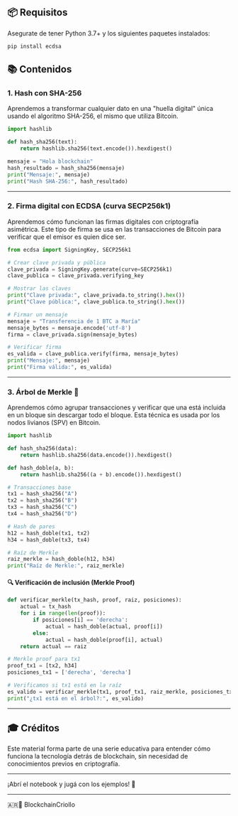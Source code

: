 ## 📦 Requisitos

Asegurate de tener Python 3.7+ y los siguientes paquetes instalados:

```bash
pip install ecdsa
```

## 📚 Contenidos

### 1. Hash con SHA-256

Aprendemos a transformar cualquier dato en una "huella digital" única usando el algoritmo SHA-256, el mismo que utiliza Bitcoin.

```python
import hashlib

def hash_sha256(text):
    return hashlib.sha256(text.encode()).hexdigest()

mensaje = "Hola blockchain"
hash_resultado = hash_sha256(mensaje)
print("Mensaje:", mensaje)
print("Hash SHA-256:", hash_resultado)
```

---

### 2. Firma digital con ECDSA (curva SECP256k1)

Aprendemos cómo funcionan las firmas digitales con criptografía asimétrica. Este tipo de firma se usa en las transacciones de Bitcoin para verificar que el emisor es quien dice ser.

```python
from ecdsa import SigningKey, SECP256k1

# Crear clave privada y pública
clave_privada = SigningKey.generate(curve=SECP256k1)
clave_publica = clave_privada.verifying_key

# Mostrar las claves
print("Clave privada:", clave_privada.to_string().hex())
print("Clave pública:", clave_publica.to_string().hex())

# Firmar un mensaje
mensaje = "Transferencia de 1 BTC a María"
mensaje_bytes = mensaje.encode('utf-8')
firma = clave_privada.sign(mensaje_bytes)

# Verificar firma
es_valida = clave_publica.verify(firma, mensaje_bytes)
print("Mensaje:", mensaje)
print("Firma válida:", es_valida)
```

---

### 3. Árbol de Merkle 🌳

Aprendemos cómo agrupar transacciones y verificar que una está incluida en un bloque sin descargar todo el bloque. Esta técnica es usada por los nodos livianos (SPV) en Bitcoin.

```python
import hashlib

def hash_sha256(data):
    return hashlib.sha256(data.encode()).hexdigest()

def hash_doble(a, b):
    return hashlib.sha256((a + b).encode()).hexdigest()

# Transacciones base
tx1 = hash_sha256("A")
tx2 = hash_sha256("B")
tx3 = hash_sha256("C")
tx4 = hash_sha256("D")

# Hash de pares
h12 = hash_doble(tx1, tx2)
h34 = hash_doble(tx3, tx4)

# Raíz de Merkle
raiz_merkle = hash_doble(h12, h34)
print("Raíz de Merkle:", raiz_merkle)
```

#### 🔍 Verificación de inclusión (Merkle Proof)

```python
def verificar_merkle(tx_hash, proof, raiz, posiciones):
    actual = tx_hash
    for i in range(len(proof)):
        if posiciones[i] == 'derecha':
            actual = hash_doble(actual, proof[i])
        else:
            actual = hash_doble(proof[i], actual)
    return actual == raiz

# Merkle proof para tx1
proof_tx1 = [tx2, h34]
posiciones_tx1 = ['derecha', 'derecha']

# Verificamos si tx1 está en la raíz
es_valido = verificar_merkle(tx1, proof_tx1, raiz_merkle, posiciones_tx1)
print("¿tx1 está en el árbol?:", es_valido)
```

---

## 🎓 Créditos

Este material forma parte de una serie educativa para entender cómo funciona la tecnología detrás de blockchain, sin necesidad de conocimientos previos en criptografía.


---

¡Abrí el notebook y jugá con los ejemplos! 🚀

---

🇦🇷🧉 BlockchainCriollo 